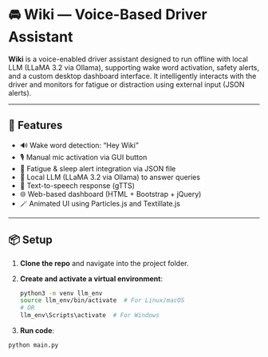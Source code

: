 # 🚘 Wiki — Voice-Based Driver Assistant

**Wiki** is a voice-enabled driver assistant designed to run offline with local LLM (LLaMA 3.2 via Ollama), supporting wake word activation, safety alerts, and a custom desktop dashboard interface. It intelligently interacts with the driver and monitors for fatigue or distraction using external input (JSON alerts).

---

## 🧠 Features

- 🔊 Wake word detection: “Hey Wiki”
- 🎙️ Manual mic activation via GUI button
- 📄 Fatigue & sleep alert integration via JSON file
- 🧠 Local LLM (LLaMA 3.2 via Ollama) to answer queries
- 💬 Text-to-speech response (gTTS)
- 🌐 Web-based dashboard (HTML + Bootstrap + jQuery)
- 🪄 Animated UI using Particles.js and Textillate.js

---

## 📦 Setup

1. **Clone the repo** and navigate into the project folder.

2. **Create and activate a virtual environment**:
   ```bash
   python3 -m venv llm_env
   source llm_env/bin/activate  # For Linux/macOS
   # OR
   llm_env\Scripts\activate  # For Windows

3. **Run code**:
```bash
python main.py

